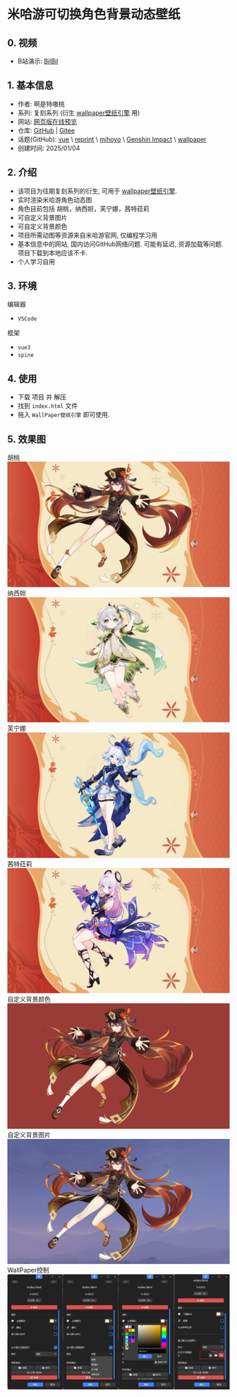 # 米哈游可切换角色背景动态壁纸

## 0. 视频

- B站演示: [BilBil](https://www.bilibili.com/video/)

## 1. 基本信息

- 作者: 啊是特嗷桃
- 系列: 复刻系列 (衍生 [wallpaper壁纸引擎](https://www.wallpaperengine.io/) 用)
- 网站: [网页版在线预览](https://gmcy2020.github.io/Reprint-MiniForBg/)
- 仓库: [GitHub](https://github.com/GMCY2020/Reprint-MiniForBg) | [Gitee](https://gitee.com/GMCY2020/Reprint-MiniForBg)
- 话题(GitHub): [vue](https://github.com/topics/vue) \ [reprint](https://github.com/topics/reprint) \ [mihoyo](https://github.com/topics/mihoyo) \ [Genshin Impact](https://github.com/topics/genshin-impact) \ [wallpaper](https://github.com/topics/wallpaper)
- 创建时间: 2025/01/04

## 2. 介绍

- 该项目为往期复刻系列的衍生, 可用于 [wallpaper壁纸引擎](https://www.wallpaperengine.io/).
- 实时渲染米哈游角色动态图
- 角色目前包括 胡桃，纳西妲，芙宁娜，茜特菈莉
- 可自定义背景图片
- 可自定义背景颜色
- 项目所需动图等资源来自米哈游官网, 仅编程学习用
- 基本信息中的网站, 国内访问GitHub网络问题. 可能有延迟, 资源加载等问题. 项目下载到本地应该不卡.
- 个人学习自用

## 3. 环境

编辑器

- `VSCode`

框架

- `vue3`
- `spine`


## 4. 使用

- 下载 项目 并 解压
- 找到 `index.html` 文件
- 拖入 `WallPaper壁纸引擎` 即可使用.

## 5. 效果图

胡桃
![胡桃](docs/md-01.png)
纳西妲
![纳西妲](docs/md-02.png)
芙宁娜
![芙宁娜](docs/md-03.png)
茜特菈莉
![茜特菈莉](docs/md-04.png)
自定义背景颜色
![自定义背景颜色](docs/md-05.png)
自定义背景图片
![自定义背景图片](docs/md-06.png) 
WallPaper控制
![WallPaper控制](docs/md-07.png) 